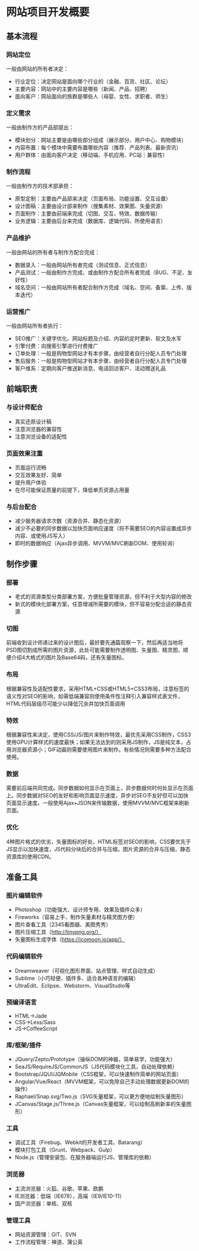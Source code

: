# 网站项目开发概要

## 基本流程

### 网站定位

一般由网站的所有者决定：

+ 行业定位：决定网站是面向哪个行业的（金融、百货、社区、论坛）
+ 主要内容：网站中的主要内容是哪些（新闻、产品、招聘）
+ 面向客户：网站面向的族群是哪些人（母婴、女性、求职者、师生）

### 定义需求

一般由制作方的产品部提出：

+ 模块划分：网站主要是由哪些部分组成（展示部分、用户中心、购物模块）
+ 内容布置：每个模块中需要布置哪些内容（推荐、产品列表、最新资讯）
+ 用户群体：由面向客户决定（移动端、手机应用、PC站｜兼容性）

### 制作流程

一般由制作方的技术部承担：

+ 原型定制：主要由产品部来决定（页面布局、功能设置、交互设置）
+ 设计图稿：主要由设计部来制作（搜集素材、效果图、矢量资源）
+ 页面制作：主要由前端来完成（切图、交互、特效、数据传输）
+ 业务逻辑：主要由后台来完成（数据库、逻辑代码、所使用语言）

### 产品维护

一般由网站的所有者与制作方配合完成：

+ 数据录入：一般由网站所有者完成（测试信息、正式信息）
+ 产品测试：一般由制作方完成、或由制作方配合所有者完成（BUG、不足、友好性）
+ 域名空间：一般由网站所有者配合制作方完成（域名、空间、备案、上传、版本迭代）

### 运营推广

一般由网站所有者执行：

+ SEO推广：关键字优化、网站标题及介绍、内容的定时更新、软文及水军
+ 引擎付费：向搜索引擎进行付费推广
+ 订单处理：一般是购物型网站才有本步骤，由经营者自行分配人员专门处理
+ 售后服务：一般是购物型网站才有本步骤，由经营者自行分配人员专门处理
+ 客户维系：定期向客户推送新消息、电话回访客户、活动赠送礼品


## 前端职责

### 与设计师配合

+ 真实还原设计稿
+ 注意浏览器的兼容性
+ 注意浏览设备的适配性

### 页面效果注重

+ 页面运行流畅
+ 交互效果友好、简单
+ 提升用户体验
+ 在尽可能保证质量的前提下，降低单页资源占用量

### 与后台配合

+ 减少服务器请求次数（资源合并、静态化资源）
+ 减少不必要的同步数据以加快页面响应速度（将不需要SEO的内容设置成异步内容、或使用JS写入）
+ 即时的数据响应（Ajax异步调用、MVVM/MVC刷新DOM、使用轮询）


## 制作步骤

### 部署

+ 老式的资源类型分类部署方案，方便批量管理资源，但不利于大型内容的修改
+ 新式的模块化部署方案，任意增减所需要的模块，但不容易分配合适的静态资源

### 切图

前端收到设计师递过来的设计图后，最好要先通篇观察一下，然后再适当地将PSD图切割成所需的图片资源，此处可能需要制作透明图、矢量图、精灵图，顺便介绍4大格式的图片及Base64码，还有矢量图标。

### 布局

根据兼容性及适配性要求，采用HTML+CSS或HTML5+CSS3布局，注意标签的语义性对SEO的影响，如需低端兼容则使用条件性注释引入兼容样式表文件，HTML代码层级尽可能少以降低冗余并加快页面调用

### 特效

根据兼容性来决定，使用CSS/JS/图片来制作特效，最优先采用CSS制作，CSS3使用GPU计算样式的速度最快；如果无法达到的则采用JS制作，JS是纯文本，占用浏览器资源小；GIF动画则需要使用图片来制作。有些情况则需要多种方法配合使用。

### 数据

需要前后端共同完成。同步数据如何显示在页面上，异步数据何时何处显示在页面上。同步数据对SEO的友好和影响页面显示速度，异步对SEO不友好但可以加快页面显示速度。一般使用Ajax+JSON来传输数据，使用MVVM/MVC框架来刷新页面。

### 优化

4种图片格式的优劣，矢量图标的好处，HTML标签对SEO的影响，CSS要优先于JS显示以加快速度，JS代码分块后的合并与压缩，图片资源的合并与压缩，静态资源库的使用CDN。

## 准备工具

### 图片编辑软件

+ Photoshop（功能强大、设计师专用、效果及插件众多）
+ Fireworks（容易上手、制作矢量素材与精灵图方便）
+ 图片查看工具（2345看图器、美图秀秀）
+ 图片压缩工具（http://tinypng.org/）
+ 矢量图标生成字体（https://icomoon.io/app/）

### 代码编辑软件

+ Dreamweaver（可视化图形界面、站点管理、样式自动生成）
+ Sublime（小巧轻便、插件多、适合各种语言的编辑）
+ UltraEdit、Eclipse、Webstorm、VisualStudio等

### 预编译语言

+ HTML->Jade
+ CSS->Less/Sass
+ JS->CoffeeScript

### 库/框架/插件

+ JQuery/Zepto/Prototype（操纵DOM的神器，简单易学，功能强大）
+ SeaJS/RequireJS/CommonJS（JS代码模块化工具，自动处理依赖）
+ Bootstrap/JQUI/JQMobile（CSS框架，可以快速制作简单的网站页面）
+ Angular/Vue/React（MVVM框架，可以免除自己手动处理数据更新DOM的操作）
+ Raphael/Snap.svg/Two.js（SVG矢量框架，可以更方便地绘制矢量图形）
+ JCanvas/Stage.js/Three.js（Canvas矢量框架，可以绘制高刷新率的矢量图形）

### 工具

+ 调试工具（Firebug、Webkit的开发者工具、Batarang）
+ 模块打包工具（Grunt、Webpack、Gulp）
+ Node.js（管理安装包、在服务器端运行JS、管理库的依赖）

### 浏览器

+ 主流浏览器：火狐、谷歌、苹果、欧鹏
+ IE浏览器：低端（IE678），高端（IE9/IE10-11）
+ 国产浏览器：单核、双核

### 管理工具

+ 网站资源管理：GIT、SVN
+ 工作流程管理：禅道、蒲公英